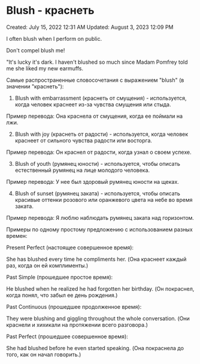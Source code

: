 # Blush - краснеть

Created: July 15, 2022 12:31 AM
Updated: August 3, 2023 12:09 PM

I often blush when I perform on public.

Don't compel blush me!

"It's lucky it's dark. I haven't blushed so much since Madam Pomfrey told me she liked my new earmuffs.

Самые распространенные словосочетания с выражением "blush" (в значении "краснеть"):

1. Blush with embarrassment (краснеть от смущения) - используется, когда человек краснеет из-за чувства смущения или стыда.

Пример перевода: Она краснела от смущения, когда ее поймали на лжи.

2. Blush with joy (краснеть от радости) - используется, когда человек краснеет от сильного чувства радости или восторга.

Пример перевода: Он краснел от радости, когда узнал о своем успехе.

3. Blush of youth (румянец юности) - используется, чтобы описать естественный румянец на лице молодого человека.

Пример перевода: У нее был здоровый румянец юности на щеках.

4. Blush of sunset (румянец заката) - используется, чтобы описать красивые оттенки розового или оранжевого цвета на небе во время заката.

Пример перевода: Я люблю наблюдать румянец заката над горизонтом.

Примеры по одному простому предложению с использованием разных времен:

Present Perfect (настоящее совершенное время):

She has blushed every time he compliments her. (Она краснеет каждый раз, когда он ей комплименты.)

Past Simple (прошедшее простое время):

He blushed when he realized he had forgotten her birthday. (Он покраснел, когда понял, что забыл ее день рождения.)

Past Continuous (прошедшее продолженное время):

They were blushing and giggling throughout the whole conversation. (Они краснели и хихикали на протяжении всего разговора.)

Past Perfect (прошедшее совершенное время):

She had blushed before he even started speaking. (Она покраснела до того, как он начал говорить.)